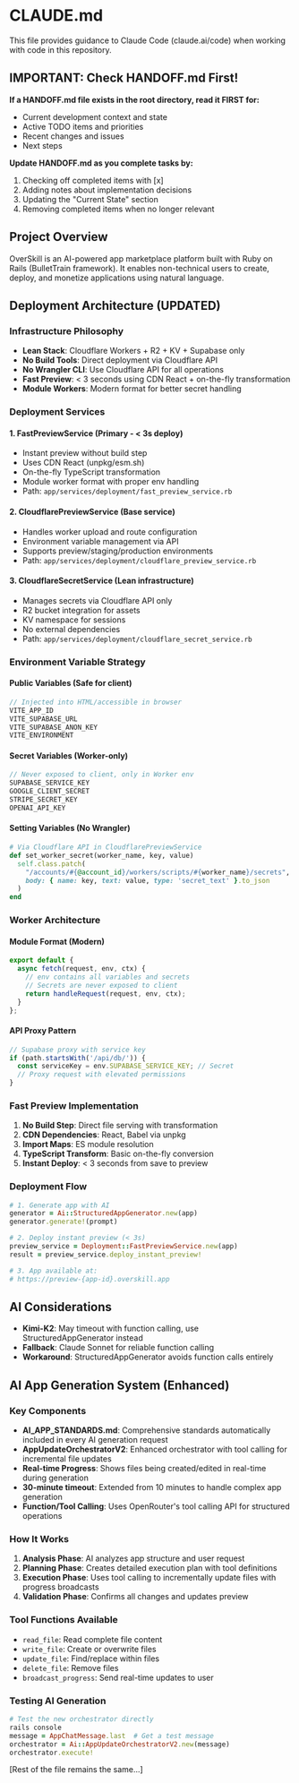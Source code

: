 # CLAUDE.md

This file provides guidance to Claude Code (claude.ai/code) when working with code in this repository.

## IMPORTANT: Check HANDOFF.md First!
**If a HANDOFF.md file exists in the root directory, read it FIRST for:**
- Current development context and state
- Active TODO items and priorities
- Recent changes and issues
- Next steps

**Update HANDOFF.md as you complete tasks by:**
1. Checking off completed items with [x]
2. Adding notes about implementation decisions
3. Updating the "Current State" section
4. Removing completed items when no longer relevant

## Project Overview

OverSkill is an AI-powered app marketplace platform built with Ruby on Rails (BulletTrain framework). It enables non-technical users to create, deploy, and monetize applications using natural language.

## Deployment Architecture (UPDATED)

### Infrastructure Philosophy
- **Lean Stack**: Cloudflare Workers + R2 + KV + Supabase only
- **No Build Tools**: Direct deployment via Cloudflare API
- **No Wrangler CLI**: Use Cloudflare API for all operations
- **Fast Preview**: < 3 seconds using CDN React + on-the-fly transformation
- **Module Workers**: Modern format for better secret handling

### Deployment Services

#### 1. **FastPreviewService** (Primary - < 3s deploy)
- Instant preview without build step
- Uses CDN React (unpkg/esm.sh)
- On-the-fly TypeScript transformation
- Module worker format with proper env handling
- Path: `app/services/deployment/fast_preview_service.rb`

#### 2. **CloudflarePreviewService** (Base service)
- Handles worker upload and route configuration
- Environment variable management via API
- Supports preview/staging/production environments
- Path: `app/services/deployment/cloudflare_preview_service.rb`

#### 3. **CloudflareSecretService** (Lean infrastructure)
- Manages secrets via Cloudflare API only
- R2 bucket integration for assets
- KV namespace for sessions
- No external dependencies
- Path: `app/services/deployment/cloudflare_secret_service.rb`

### Environment Variable Strategy

#### Public Variables (Safe for client)
```javascript
// Injected into HTML/accessible in browser
VITE_APP_ID
VITE_SUPABASE_URL
VITE_SUPABASE_ANON_KEY
VITE_ENVIRONMENT
```

#### Secret Variables (Worker-only)
```javascript
// Never exposed to client, only in Worker env
SUPABASE_SERVICE_KEY
GOOGLE_CLIENT_SECRET
STRIPE_SECRET_KEY
OPENAI_API_KEY
```

#### Setting Variables (No Wrangler)
```ruby
# Via Cloudflare API in CloudflarePreviewService
def set_worker_secret(worker_name, key, value)
  self.class.patch(
    "/accounts/#{@account_id}/workers/scripts/#{worker_name}/secrets",
    body: { name: key, text: value, type: 'secret_text' }.to_json
  )
end
```

### Worker Architecture

#### Module Format (Modern)
```javascript
export default {
  async fetch(request, env, ctx) {
    // env contains all variables and secrets
    // Secrets are never exposed to client
    return handleRequest(request, env, ctx);
  }
};
```

#### API Proxy Pattern
```javascript
// Supabase proxy with service key
if (path.startsWith('/api/db/')) {
  const serviceKey = env.SUPABASE_SERVICE_KEY; // Secret
  // Proxy request with elevated permissions
}
```

### Fast Preview Implementation

1. **No Build Step**: Direct file serving with transformation
2. **CDN Dependencies**: React, Babel via unpkg
3. **Import Maps**: ES module resolution
4. **TypeScript Transform**: Basic on-the-fly conversion
5. **Instant Deploy**: < 3 seconds from save to preview

### Deployment Flow

```ruby
# 1. Generate app with AI
generator = Ai::StructuredAppGenerator.new(app)
generator.generate!(prompt)

# 2. Deploy instant preview (< 3s)
preview_service = Deployment::FastPreviewService.new(app)
result = preview_service.deploy_instant_preview!

# 3. App available at:
# https://preview-{app-id}.overskill.app
```

## AI Considerations

- **Kimi-K2**: May timeout with function calling, use StructuredAppGenerator instead
- **Fallback**: Claude Sonnet for reliable function calling
- **Workaround**: StructuredAppGenerator avoids function calls entirely

## AI App Generation System (Enhanced)

### Key Components
- **AI_APP_STANDARDS.md**: Comprehensive standards automatically included in every AI generation request
- **AppUpdateOrchestratorV2**: Enhanced orchestrator with tool calling for incremental file updates
- **Real-time Progress**: Shows files being created/edited in real-time during generation
- **30-minute timeout**: Extended from 10 minutes to handle complex app generation
- **Function/Tool Calling**: Uses OpenRouter's tool calling API for structured operations

### How It Works
1. **Analysis Phase**: AI analyzes app structure and user request
2. **Planning Phase**: Creates detailed execution plan with tool definitions
3. **Execution Phase**: Uses tool calling to incrementally update files with progress broadcasts
4. **Validation Phase**: Confirms all changes and updates preview

### Tool Functions Available
- `read_file`: Read complete file content
- `write_file`: Create or overwrite files
- `update_file`: Find/replace within files
- `delete_file`: Remove files
- `broadcast_progress`: Send real-time updates to user

### Testing AI Generation
```ruby
# Test the new orchestrator directly
rails console
message = AppChatMessage.last  # Get a test message
orchestrator = Ai::AppUpdateOrchestratorV2.new(message)
orchestrator.execute!
```

[Rest of the file remains the same...]